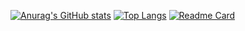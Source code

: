 [![Anurag's GitHub stats](https://github-readme-stats.vercel.app/api?username=Gabriel03009&show_icons=true&theme=tokyonight)](https://github.com/Gabriel03009/github-readme-stats)
[![Top Langs](https://github-readme-stats.vercel.app/api/top-langs/?username=Gabriel03009)](https://github.com/anuraghazra/github-readme-stats)
[![Readme Card](https://github-readme-stats.vercel.app/api/pin/?username=Gabriel03009&repo=Gabriel03009&show_icons=true&theme=tokyonight)](https://github.com/Gabriel03009/Gabriel03009)
<!---
Gabriel03009/Gabriel03009 is a ✨ special ✨ repository because its `README.md` (this file) appears on your GitHub profile.
You can click the Preview link to take a look at your changes.
--->
